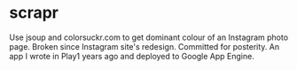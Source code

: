 scrapr
======

Use jsoup and colorsuckr.com to get dominant colour of an Instagram photo page. Broken since Instagram site's redesign. Committed for posterity. An app I wrote in Play1 years ago and deployed to Google App Engine.